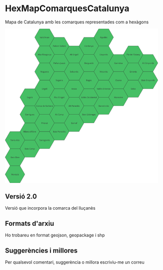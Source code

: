 # HexMapComarquesCatalunya
Mapa de Catalunya amb les comarques representades com a hexàgons

![Mapa comarcal de Catalunya d'hexàgons](hexmap.png)

## Versió 2.0
Versió que incorpora la comarca del lluçanès

## Formats d'arxiu
Ho trobareu en format geojson, geopackage i shp

## Suggerències i millores
Per qualsevol comentari, suggerència o millora escriviu-me un correu